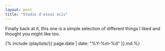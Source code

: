 ```yaml
---
layout: post
title: "Studio d'essai xciv"
---
```


Finally back at it, this one is a simple selection of different things I liked and thought you might like too.

 {% include /playlists/{{ page.date | date: "%Y-%m-%d" }}.md %}
